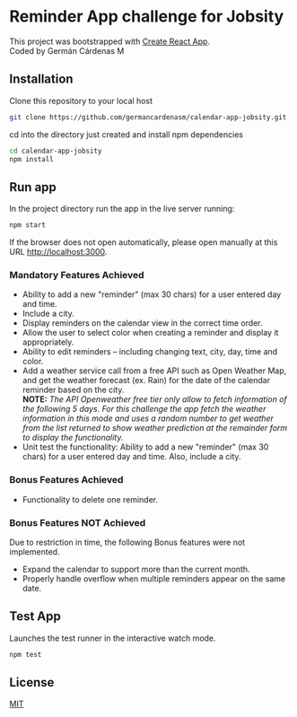 # Reminder App challenge for Jobsity

This project was bootstrapped with [Create React App](https://github.com/facebook/create-react-app).  
Coded by Germán Cárdenas M

## Installation

Clone this repository to your local host

```bash
git clone https://github.com/germancardenasm/calendar-app-jobsity.git
```

cd into the directory just created and install npm dependencies

```bash
cd calendar-app-jobsity
npm install
```

## Run app

In the project directory run the app in the live server running:

```bash
npm start
```

If the browser does not open automatically, please open manually at this URL [http://localhost:3000](http://localhost:3000).

### Mandatory Features Achieved

- Ability to add a new "reminder" (max 30 chars) for a user entered day and time.
- Include a city.
- Display reminders on the calendar view in the correct time order.
- Allow the user to select color when creating a reminder and display it appropriately.
- Ability to edit reminders – including changing text, city, day, time and color.
- Add a weather service call from a free API such as ​Open Weather Map​, and get the
  weather forecast (ex. Rain) for the date of the calendar reminder based on the city.  
   **NOTE:** _The API Openweather free tier only allow to fetch information of the following 5 days. For this challenge the app fetch the weather information in this mode and uses a random number to get weather from the list returned to show weather prediction at the remainder form to display the functionality._
- Unit test the functionality: ​Ability to add a new "reminder" (max 30 chars) for a user entered day and time. Also, include a city.

### Bonus Features Achieved

- Functionality to delete one reminder.

### Bonus Features NOT Achieved

Due to restriction in time, the following Bonus features were not implemented.

- Expand the calendar to support more than the current month.
- Properly handle overflow when multiple reminders appear on the same date.

## Test App

Launches the test runner in the interactive watch mode.

```bash
npm test
```

## License

[MIT](https://choosealicense.com/licenses/mit/)
